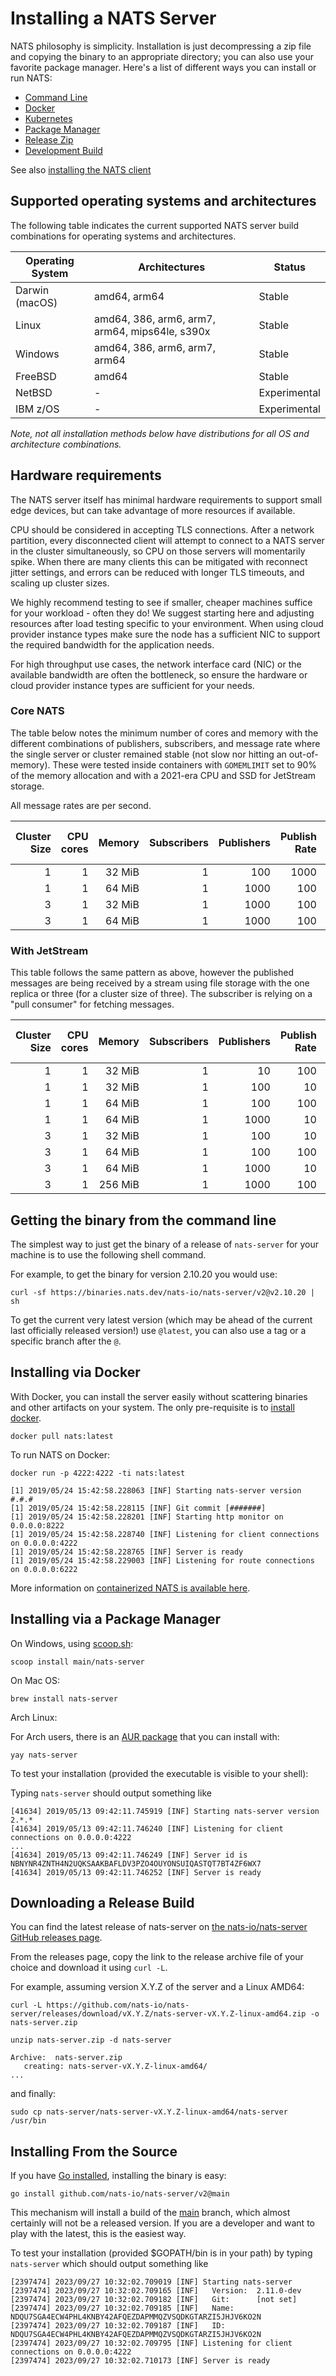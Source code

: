 # Installing a NATS Server

NATS philosophy is simplicity. Installation is just decompressing a zip file and copying the binary to an appropriate directory; you can also use your favorite package manager. Here's a list of different ways you can install or run NATS:

* [Command Line](installation.md#getting-the-binary-from-the-command-line)
* [Docker](installation.md#installing-via-docker)
* [Kubernetes](nats-on-kubernetes/nats-kubernetes.md)
* [Package Manager](installation.md#installing-via-a-package-manager)
* [Release Zip](installation.md#downloading-a-release-build)
* [Development Build](installation.md#installing-from-the-source)

See also [installing the NATS client](clients.md#installing-the-nats-cli-tool)

## Supported operating systems and architectures

The following table indicates the current supported NATS server build combinations for operating systems and architectures.

| Operating System | Architectures                                  | Status       |
| ---------------- | ---------------------------------------------- | ------------ |
| Darwin (macOS)   | amd64, arm64                                   | Stable       |
| Linux            | amd64, 386, arm6, arm7, arm64, mips64le, s390x | Stable       |
| Windows          | amd64, 386, arm6, arm7, arm64                  | Stable       |
| FreeBSD          | amd64                                          | Stable       |
| NetBSD           | -                                              | Experimental |
| IBM z/OS         | -                                              | Experimental |

_Note, not all installation methods below have distributions for all OS and architecture combinations._

## Hardware requirements

The NATS server itself has minimal hardware requirements to support small edge devices, but can take advantage of more resources if available.

CPU should be considered in accepting TLS connections. After a network partition, every disconnected client will attempt to connect to a NATS server in the cluster simultaneously, so CPU on those servers will momentarily spike. When there are many clients this can be mitigated with reconnect jitter settings, and errors can be reduced with longer TLS timeouts, and scaling up cluster sizes.

We highly recommend testing to see if smaller, cheaper machines suffice for your workload - often they do! We suggest starting here and adjusting resources after load testing specific to your environment. When using cloud provider instance types make sure the node has a sufficient NIC to support the required bandwidth for the application needs.

For high throughput use cases, the network interface card (NIC) or the available bandwidth are often the bottleneck, so ensure the hardware or cloud provider instance types are sufficient for your needs.

### Core NATS

The table below notes the minimum number of cores and memory with the different combinations of publishers, subscribers, and message rate where the single server or cluster remained stable (not slow nor hitting an out-of-memory). These were tested inside containers with `GOMEMLIMIT` set to 90% of the memory allocation and with a 2021-era CPU and SSD for JetStream storage.

All message rates are per second.

| Cluster Size | CPU cores | Memory | Subscribers | Publishers | Publish Rate | Total Message Rate |
| -----------: | --------: | -----: | ----------: | ---------: | -----------: | -----------------: |
|            1 |         1 | 32 MiB |           1 |        100 |         1000 |            100,000 |
|            1 |         1 | 64 MiB |           1 |       1000 |          100 |            100,000 |
|            3 |         1 | 32 MiB |           1 |       1000 |          100 |            100,000 |
|            3 |         1 | 64 MiB |           1 |       1000 |          100 |            100,000 |

### With JetStream

This table follows the same pattern as above, however the published messages are being received by a stream using file storage with the one replica or three (for a cluster size of three). The subscriber is relying on a "pull consumer" for fetching messages.

| Cluster Size | CPU cores |  Memory | Subscribers | Publishers | Publish Rate | Total Message Rate |
| -----------: | --------: | ------: | ----------: | ---------: | -----------: | -----------------: |
|            1 |         1 |  32 MiB |           1 |         10 |          100 |              1,000 |
|            1 |         1 |  32 MiB |           1 |        100 |           10 |              1,000 |
|            1 |         1 |  64 MiB |           1 |        100 |          100 |             10,000 |
|            1 |         1 |  64 MiB |           1 |       1000 |           10 |             10,000 |
|            3 |         1 |  32 MiB |           1 |        100 |           10 |              1,000 |
|            3 |         1 |  64 MiB |           1 |        100 |          100 |             10,000 |
|            3 |         1 |  64 MiB |           1 |       1000 |           10 |             10,000 |
|            3 |         1 | 256 MiB |           1 |       1000 |          100 |            100,000 |

## Getting the binary from the command line

The simplest way to just get the binary of a release of `nats-server` for your machine is to use the following shell command.

For example, to get the binary for version 2.10.20 you would use:

```shell
curl -sf https://binaries.nats.dev/nats-io/nats-server/v2@v2.10.20 | sh
```

To get the current very latest version (which may be ahead of the current last officially released version!) use `@latest`, you can also use a tag or a specific branch after the `@`.

## Installing via Docker

With Docker, you can install the server easily without scattering binaries and other artifacts on your system. The only pre-requisite is to [install docker](https://docs.docker.com/install).

```shell
docker pull nats:latest
```

To run NATS on Docker:

```shell
docker run -p 4222:4222 -ti nats:latest
```

```
[1] 2019/05/24 15:42:58.228063 [INF] Starting nats-server version #.#.#
[1] 2019/05/24 15:42:58.228115 [INF] Git commit [#######]
[1] 2019/05/24 15:42:58.228201 [INF] Starting http monitor on 0.0.0.0:8222
[1] 2019/05/24 15:42:58.228740 [INF] Listening for client connections on 0.0.0.0:4222
[1] 2019/05/24 15:42:58.228765 [INF] Server is ready
[1] 2019/05/24 15:42:58.229003 [INF] Listening for route connections on 0.0.0.0:6222
```

More information on [containerized NATS is available here](running/nats_docker/).

## Installing via a Package Manager

On Windows, using [scoop.sh](https://scoop.sh):

```shell
scoop install main/nats-server
```

On Mac OS:

```shell
brew install nats-server
```

Arch Linux:

For Arch users, there is an [AUR package](https://aur.archlinux.org/packages/nats-server) that you can install with:

```shell
yay nats-server
```

To test your installation (provided the executable is visible to your shell):

Typing `nats-server` should output something like

```
[41634] 2019/05/13 09:42:11.745919 [INF] Starting nats-server version 2.*.*
[41634] 2019/05/13 09:42:11.746240 [INF] Listening for client connections on 0.0.0.0:4222
...
[41634] 2019/05/13 09:42:11.746249 [INF] Server id is NBNYNR4ZNTH4N2UQKSAAKBAFLDV3PZO4OUYONSUIQASTQT7BT4ZF6WX7
[41634] 2019/05/13 09:42:11.746252 [INF] Server is ready
```



## Downloading a Release Build

You can find the latest release of nats-server on [the nats-io/nats-server GitHub releases page](https://github.com/nats-io/nats-server/releases/).

From the releases page, copy the link to the release archive file of your choice and download it using `curl -L`.

For example, assuming version X.Y.Z of the server and a Linux AMD64:

```shell
curl -L https://github.com/nats-io/nats-server/releases/download/vX.Y.Z/nats-server-vX.Y.Z-linux-amd64.zip -o nats-server.zip
```

```shell
unzip nats-server.zip -d nats-server
```

```shell
Archive:  nats-server.zip
   creating: nats-server-vX.Y.Z-linux-amd64/
...
```

and finally:

```shell
sudo cp nats-server/nats-server-vX.Y.Z-linux-amd64/nats-server /usr/bin
```

## Installing From the Source

If you have [Go installed](https://go.dev/doc/install), installing the binary is easy:

```shell
go install github.com/nats-io/nats-server/v2@main
```

This mechanism will install a build of the [main](https://github.com/nats-io/nats-server) branch, which almost certainly will not be a released version. If you are a developer and want to play with the latest, this is the easiest way.

To test your installation (provided $GOPATH/bin is in your path) by typing `nats-server` which should output something like

```
[2397474] 2023/09/27 10:32:02.709019 [INF] Starting nats-server
[2397474] 2023/09/27 10:32:02.709165 [INF]   Version:  2.11.0-dev
[2397474] 2023/09/27 10:32:02.709182 [INF]   Git:      [not set]
[2397474] 2023/09/27 10:32:02.709185 [INF]   Name:     NDQU7SGA4ECW4PHL4KNBY42AFQEZDAPMMQZVSQDKGTARZI5JHJV6KO2N
[2397474] 2023/09/27 10:32:02.709187 [INF]   ID:       NDQU7SGA4ECW4PHL4KNBY42AFQEZDAPMMQZVSQDKGTARZI5JHJV6KO2N
[2397474] 2023/09/27 10:32:02.709795 [INF] Listening for client connections on 0.0.0.0:4222
[2397474] 2023/09/27 10:32:02.710173 [INF] Server is ready
```
